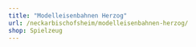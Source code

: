 ```yaml
---
title: "Modelleisenbahnen Herzog"
url: /neckarbischofsheim/modelleisenbahnen-herzog/
shop: Spielzeug
---
```

